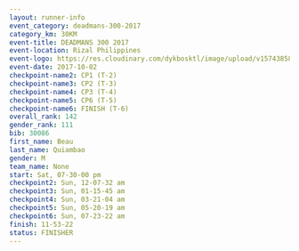 ```yaml
---
layout: runner-info 
event_category: deadmans-300-2017 
category_km: 30KM 
event-title: DEADMANS 300 2017 
event-location: Rizal Philippines 
event-logo: https://res.cloudinary.com/dykbosktl/image/upload/v1574385898/Logo/2017-DM300-Logo_ljecaw.jpg 
event-date: 2017-10-02 
checkpoint-name2: CP1 (T-2) 
checkpoint-name3: CP2 (T-3) 
checkpoint-name4: CP3 (T-4) 
checkpoint-name5: CP6 (T-5) 
checkpoint-name6: FINISH (T-6) 
overall_rank: 142
gender_rank: 111
bib: 30086
first_name: Beau
last_name: Quiambao
gender: M
team_name: None
start: Sat, 07-30-00 pm
checkpoint2: Sun, 12-07-32 am
checkpoint3: Sun, 01-15-45 am
checkpoint4: Sun, 03-21-04 am
checkpoint5: Sun, 05-20-19 am
checkpoint6: Sun, 07-23-22 am
finish: 11-53-22
status: FINISHER
---
```

